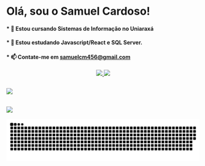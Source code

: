 # Olá, sou o Samuel Cardoso!

#### * 🔭 Estou cursando Sistemas de Informação no Uniaraxá 
#### * 🌱 Estou estudando Javascript/React e SQL Server.
#### * 📫 Contate-me em samuelcm456@gmail.com 

<div align="center">
  <a href="https://github.com/samuell2">
  <img height="180em" src="https://github-readme-stats.vercel.app/api?username=samuell2&show_icons=true&theme=white&include_all_commits=true&count_private=true"/>
  <img height="180em" src="https://github-readme-stats.vercel.app/api/top-langs/?username=samuell2&layout=compact&langs_count=7&theme=white"/>
</div>
  
##
 
<div> 
 <target="_blank"><img src="https://img.shields.io/badge/c%23-%23239120.svg?style=for-the-badge&logo=c-sharp&logoColor=white" target="_blank"></a> 
</div>
  
  ##
  
  <div>
  <a href = "mailto:samuelcm456@gmail.com"><img src="https://img.shields.io/badge/-Gmail-%23333?style=for-the-badge&logo=gmail&logoColor=white" target="_blank"></a>
  
 ![Snake animation](https://github.com/samuell2/samuell2/blob/output/github-contribution-grid-snake.svg)
    
</div>
